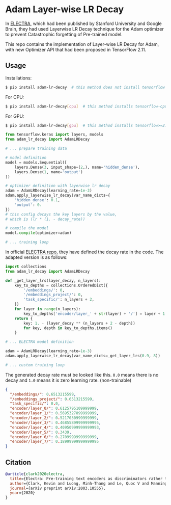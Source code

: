 # Adam Layer-wise LR Decay

In [ELECTRA](https://arxiv.org/abs/2003.10555), 
which had been published by Stanford University and Google Brain, 
they had used Layerwise LR Decay technique for the Adam optimizer to prevent Catastrophic forgetting of Pre-trained model.

This repo contains the implementation of Layer-wise LR Decay for Adam, with new Optimizer API that had been proposed in TensorFlow 2.11.

## Usage

Installations:
```bash
$ pip install adam-lr-decay  # this method does not install tensorflow
```
For CPU:
```bash
$ pip install adam-lr-decay[cpu]  # this method installs tensorflow-cpu>=2.11
```
For GPU:
```bash
$ pip install adam-lr-decay[gpu]  # this method installs tensorflow>=2.11
```

```python
from tensorflow.keras import layers, models
from adam_lr_decay import AdamLRDecay

# ... prepare training data

# model definition
model = models.Sequential([
    layers.Dense(3, input_shape=(2,), name='hidden_dense'),
    layers.Dense(1, name='output')
])

# optimizer definition with layerwise lr decay
adam = AdamLRDecay(learning_rate=1e-3)
adam.apply_layerwise_lr_decay(var_name_dicts={
    'hidden_dense': 0.1,
    'output': 0.
})
# this config decays the key layers by the value, 
# which is (lr * (1. - decay_rate))

# compile the model
model.compile(optimizer=adam)

# ... training loop
```

In official [ELECTRA repo](https://github.com/google-research/electra/blob/8a46635f32083ada044d7e9ad09604742600ee7b/model/optimization.py#L181),
they have defined the decay rate in the code. The adapted version is as follows:
```python
import collections
from adam_lr_decay import AdamLRDecay

def _get_layer_lrs(layer_decay, n_layers):
    key_to_depths = collections.OrderedDict({
        '/embeddings/': 0,
        '/embeddings_project/': 0,
        'task_specific/': n_layers + 2,
    })
    for layer in range(n_layers):
        key_to_depths['encoder/layer_' + str(layer) + '/'] = layer + 1
    return {
        key: 1. - (layer_decay ** (n_layers + 2 - depth))
        for key, depth in key_to_depths.items()
    }

# ... ELECTRA model definition

adam = AdamLRDecay(learning_rate=1e-3)
adam.apply_layerwise_lr_decay(var_name_dicts=_get_layer_lrs(0.9, 8))

# ... custom training loop
```

The generated decay rate must be looked like this. `0.0` means there is no decay and `1.0` means it is zero learning rate. (non-trainable)
```json
{
  "/embeddings/": 0.6513215599,
  "/embeddings_project/": 0.6513215599, 
  "task_specific/": 0.0, 
  "encoder/layer_0/": 0.6125795109999999, 
  "encoder/layer_1/": 0.5695327899999999, 
  "encoder/layer_2/": 0.5217030999999999, 
  "encoder/layer_3/": 0.46855899999999995, 
  "encoder/layer_4/": 0.40950999999999993, 
  "encoder/layer_5/": 0.3439, 
  "encoder/layer_6/": 0.2709999999999999, 
  "encoder/layer_7/": 0.18999999999999995
}
```

## Citation
```bibtex
@article{clark2020electra,
  title={Electra: Pre-training text encoders as discriminators rather than generators},
  author={Clark, Kevin and Luong, Minh-Thang and Le, Quoc V and Manning, Christopher D},
  journal={arXiv preprint arXiv:2003.10555},
  year={2020}
}
```
